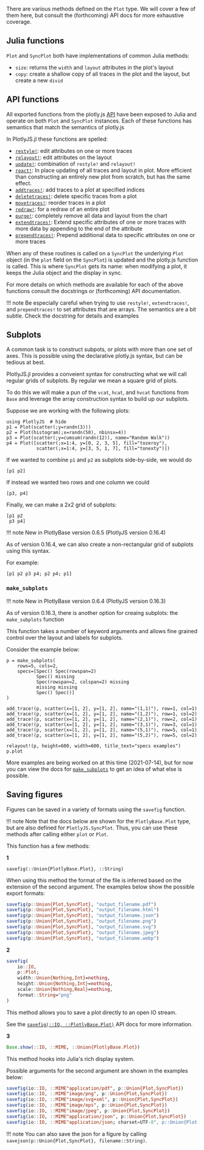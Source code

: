 <!-- TODO: create API docs from docstrings and add link below -->

There are various methods defined on the `Plot` type. We will cover a few of
them here, but consult the (forthcoming) API docs for more exhaustive coverage.

## Julia functions

`Plot` and `SyncPlot` both have implementations of common Julia methods:

- `size`: returns the `width` and `layout` attributes in the plot's layout
- `copy`: create a shallow copy of all traces in the plot and the layout, but
create a new `divid`

## API functions

All exported functions from the plotly.js
[API](https://plotly.com/javascript/plotlyjs-function-reference/) have been
exposed to Julia and operate on both `Plot` and `SyncPlot` instances. Each of
these functions has semantics that match the semantics of plotly.js

In PlotlyJS.jl these functions are spelled:

- [`restyle!`](https://plotly.com/javascript/plotlyjs-function-reference/#plotlyrestyle): edit attributes on one or more traces
- [`relayout!`](https://plotly.com/javascript/plotlyjs-function-reference/#plotlyrelayout): edit attributes on the layout
- [`update!`](https://plotly.com/javascript/plotlyjs-function-reference/#plotlyupdate): combination of `restyle!` and `relayout!`
- [`react!`](https://plotly.com/javascript/plotlyjs-function-reference/#plotlyreact): In place updating of all traces and layout in plot. More efficient than constructing an entirely new plot from scratch, but has the same effect.
- [`addtraces!`](https://plotly.com/javascript/plotlyjs-function-reference/#plotlyaddtraces): add traces to a plot at specified indices
- [`deletetraces!`](https://plotly.com/javascript/plotlyjs-function-reference/#plotlydeletetraces): delete specific traces from a plot
- [`movetraces!`](https://plotly.com/javascript/plotlyjs-function-reference/#plotlymovetraces): reorder traces in a plot
- [`redraw!`](https://plotly.com/javascript/plotlyjs-function-reference/#plotlyredraw): for a redraw of an entire plot
- [`purge!`](https://plotly.com/javascript/plotlyjs-function-reference/#plotlypurge): completely remove all data and layout from the chart
- [`extendtraces!`](https://plotly.com/javascript/plotlyjs-function-reference/#plotlyextendtraces): Extend specific attributes of one or more traces with more data by appending to the end of the attribute
- [`prependtraces!`](https://plotly.com/javascript/plotlyjs-function-reference/#plotlyprependtraces): Prepend additional data to specific attributes on one or more traces


When any of these routines is called on a `SyncPlot` the underlying `Plot`
object (in the `plot` field on the `SyncPlot`) is updated and the plotly.js
function is called. This is where `SyncPlot` gets its name: when modifying a
plot, it keeps the Julia object and the display in sync.

<!-- TODO: create API docs from docstrings and add link below -->

For more details on which methods are available for each of the above functions
consult the docstrings or (forthcoming) API documentation.

!!! note
    Be especially careful when trying to use `restyle!`, `extendtraces!`, and
    `prependtraces!` to set attributes that are arrays. The semantics are a bit
    subtle. Check the docstring for details and examples

## Subplots

A common task is to construct subpots, or plots with more than one set of axes.
This is possible using the declarative plotly.js syntax, but can be tedious at
best.

PlotlyJS.jl provides a conveient syntax for constructing what we will
call regular grids of subplots. By regular we mean a square grid of plots.

To do this we will make a pun of the `vcat`, `hcat`, and `hvcat` functions from
`Base` and leverage the array construction syntax to build up our subplots.

Suppose we are working with the following plots:

```@repl subplots
using PlotlyJS  # hide
p1 = Plot(scatter(;y=randn(3)))
p2 = Plot(histogram(;x=randn(50), nbinsx=4))
p3 = Plot(scatter(;y=cumsum(randn(12)), name="Random Walk"))
p4 = Plot([scatter(;x=1:4, y=[0, 2, 3, 5], fill="tozeroy"),
           scatter(;x=1:4, y=[3, 5, 1, 7], fill="tonexty")])
```

If we wanted to combine `p1` and `p2` as subplots side-by-side, we would do

```@example subplots
[p1 p2]
```

If instead we wanted two rows and one column we could

```@example subplots
[p3, p4]
```

Finally, we can make a 2x2 grid of subplots:

```@example subplots
[p1 p2
 p3 p4]
```

!!! note
    New in PlotlyBase version 0.6.5 (PlotlyJS version 0.16.4)


As of version 0.16.4, we can also create a non-rectangular grid of subplots using this syntax.

For example:

```@example subplots
[p1 p2 p3 p4; p2 p4; p1]
```

### `make_subplots`

!!! note
    New in PlotlyBase version 0.6.4 (PlotlyJS version 0.16.3)

As of version 0.16.3, there is another option for creaing subplots: the `make_subplots` function

This function takes a number of keyword arguments and allows fine grained control over the layout and labels for subplots.

Consider the example below:

```@example subplots
p = make_subplots(
    rows=5, cols=2,
    specs=[Spec() Spec(rowspan=2)
           Spec() missing
           Spec(rowspan=2, colspan=2) missing
           missing missing
           Spec() Spec()]
)

add_trace!(p, scatter(x=[1, 2], y=[1, 2], name="(1,1)"), row=1, col=1)
add_trace!(p, scatter(x=[1, 2], y=[1, 2], name="(1,2)"), row=1, col=2)
add_trace!(p, scatter(x=[1, 2], y=[1, 2], name="(2,1)"), row=2, col=1)
add_trace!(p, scatter(x=[1, 2], y=[1, 2], name="(3,1)"), row=3, col=1)
add_trace!(p, scatter(x=[1, 2], y=[1, 2], name="(5,1)"), row=5, col=1)
add_trace!(p, scatter(x=[1, 2], y=[1, 2], name="(5,2)"), row=5, col=2)

relayout!(p, height=600, width=600, title_text="specs examples")
p.plot
```

More examples are being worked on at this time (2021-07-14), but for now you can view the docs for [`make_subplots`](@ref) to get an idea of what else is possible.

## Saving figures


Figures can be saved in a variety of formats using the `savefig` function.

!!! note
   Note that the docs below are shown for the `PlotlyBase.Plot` type, but are also defined for `PlotlyJS.SyncPlot`. Thus, you can use these methods after calling either `plot` or `Plot`.

This function has a few methods:

**1**

```@docs
savefig(::Union{PlotlyBase.Plot}, ::String)
```

When using this method the format of the file is inferred based on the extension
of the second argument. The examples below show the possible export formats:

```julia
savefig(p::Union{Plot,SyncPlot}, "output_filename.pdf")
savefig(p::Union{Plot,SyncPlot}, "output_filename.html")
savefig(p::Union{Plot,SyncPlot}, "output_filename.json")
savefig(p::Union{Plot,SyncPlot}, "output_filename.png")
savefig(p::Union{Plot,SyncPlot}, "output_filename.svg")
savefig(p::Union{Plot,SyncPlot}, "output_filename.jpeg")
savefig(p::Union{Plot,SyncPlot}, "output_filename.webp")
```

**2**

```julia
savefig(
    io::IO,
    p::Plot;
    width::Union{Nothing,Int}=nothing,
    height::Union{Nothing,Int}=nothing,
    scale::Union{Nothing,Real}=nothing,
    format::String="png"
)
```

This method allows you to save a plot directly to an open IO stream.

See the [`savefig(::IO, ::PlotlyBase.Plot)`](@ref) API docs for more information.

**3**

```julia
Base.show(::IO, ::MIME, ::Union{PlotlyBase.Plot})
```

This method hooks into Julia's rich display system.

Possible arguments for the second argument are shown in the examples below:

```julia
savefig(io::IO, ::MIME"application/pdf", p::Union{Plot,SyncPlot})
savefig(io::IO, ::MIME"image/png", p::Union{Plot,SyncPlot})
savefig(io::IO, ::MIME"image/svg+xml", p::Union{Plot,SyncPlot})
savefig(io::IO, ::MIME"image/eps", p::Union{Plot,SyncPlot})
savefig(io::IO, ::MIME"image/jpeg", p::Union{Plot,SyncPlot})
savefig(io::IO, ::MIME"application/json", p::Union{Plot,SyncPlot})
savefig(io::IO, ::MIME"application/json; charset=UTF-8", p::Union{Plot,SyncPlot})
```

!!! note
    You can also save the json for a figure by calling
    `savejson(p::Union{Plot,SyncPlot}, filename::String)`.
